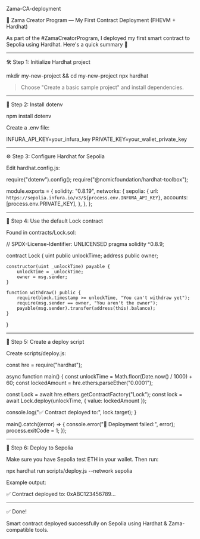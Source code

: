 Zama-CA-deployment 

🚀 Zama Creator Program — My First Contract Deployment (FHEVM + Hardhat)

As part of the #ZamaCreatorProgram, I deployed my first smart contract to Sepolia using Hardhat. Here's a quick summary 🧵


---

🛠 Step 1: Initialize Hardhat project

mkdir my-new-project && cd my-new-project
npx hardhat

> Choose "Create a basic sample project" and install dependencies.




---

🔐 Step 2: Install dotenv

npm install dotenv

Create a .env file:

INFURA_API_KEY=your_infura_key
PRIVATE_KEY=your_wallet_private_key


---

⚙ Step 3: Configure Hardhat for Sepolia

Edit hardhat.config.js:

require("dotenv").config();
require("@nomicfoundation/hardhat-toolbox");

module.exports = {
  solidity: "0.8.19",
  networks: {
    sepolia: {
      url: `https://sepolia.infura.io/v3/${process.env.INFURA_API_KEY}`,
      accounts: [process.env.PRIVATE_KEY],
    },
  },
};


---

📄 Step 4: Use the default Lock contract

Found in contracts/Lock.sol:

// SPDX-License-Identifier: UNLICENSED
pragma solidity ^0.8.9;

contract Lock {
    uint public unlockTime;
    address public owner;

    constructor(uint _unlockTime) payable {
        unlockTime = _unlockTime;
        owner = msg.sender;
    }

    function withdraw() public {
        require(block.timestamp >= unlockTime, "You can't withdraw yet");
        require(msg.sender == owner, "You aren't the owner");
        payable(msg.sender).transfer(address(this).balance);
    }
}


---

🧠 Step 5: Create a deploy script

Create scripts/deploy.js:

const hre = require("hardhat");

async function main() {
  const unlockTime = Math.floor(Date.now() / 1000) + 60;
  const lockedAmount = hre.ethers.parseEther("0.0001");

  const Lock = await hre.ethers.getContractFactory("Lock");
  const lock = await Lock.deploy(unlockTime, { value: lockedAmount });

  console.log("✅ Contract deployed to:", lock.target);
}

main().catch((error) => {
  console.error("🚨 Deployment failed:", error);
  process.exitCode = 1;
});


---

🚀 Step 6: Deploy to Sepolia

Make sure you have Sepolia test ETH in your wallet. Then run:

npx hardhat run scripts/deploy.js --network sepolia

Example output:

✅ Contract deployed to: 0xABC123456789...


---

✅ Done!

Smart contract deployed successfully on Sepolia using Hardhat & Zama-compatible tools.
